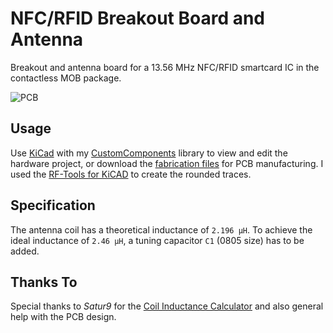 # NFC/RFID Breakout Board and Antenna

Breakout and antenna board for a 13.56 MHz NFC/RFID smartcard IC in the contactless MOB package.

![PCB](https://raw.githubusercontent.com/StarGate01/rfid-breakout/images/render.jpg)

## Usage

Use [KiCad](https://www.kicad.org/) with my [CustomComponents](https://github.com/StarGate01/KiCadLibs) library to view and edit the hardware project, or download the [fabrication files](fabrication) for PCB manufacturing. I used the [RF-Tools for KiCAD](https://github.com/easyw/RF-tools-KiCAD) to create the rounded traces.

## Specification

The antenna coil has a theoretical inductance of `2.196 µH`. To achieve the ideal inductance of `2.46 µH`, a tuning capacitor `C1` (0805 size) has to be added.

## Thanks To

<!-- This project has been generously supported and sponsored by [PCBWay](https://www.pcbway.com/). -->

Special thanks to *Satur9* for the [Coil Inductance Calculator](https://forum.dangerousthings.com/t/coil-inductance-calculator/4952) and also general help with the PCB design.